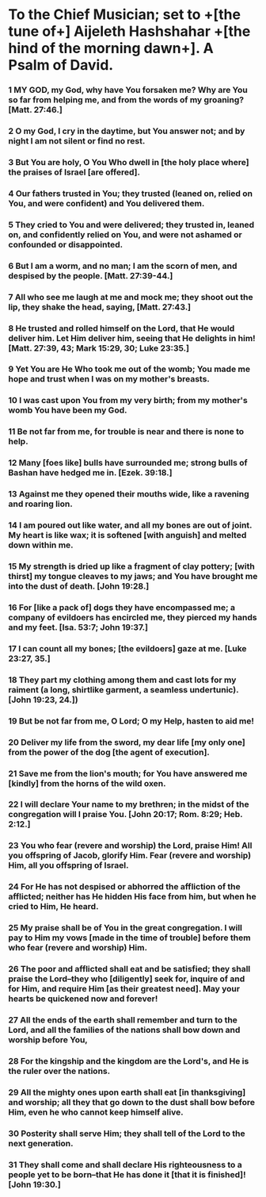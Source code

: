# To the Chief Musician; set to +[the tune of+] Aijeleth Hashshahar +[the hind of the morning dawn+]. A Psalm of David.

### 1 MY GOD, my God, why have You forsaken me? Why are You so far from helping me, and from the words of my groaning? [Matt. 27:46.]

### 2 O my God, I cry in the daytime, but You answer not; and by night I am not silent or find no rest.

### 3 But You are holy, O You Who dwell in [the holy place where] the praises of Israel [are offered].

### 4 Our fathers trusted in You; they trusted (leaned on, relied on You, and were confident) and You delivered them.

### 5 They cried to You and were delivered; they trusted in, leaned on, and confidently relied on You, and were not ashamed or confounded or disappointed.

### 6 But I am a worm, and no man; I am the scorn of men, and despised by the people. [Matt. 27:39-44.]

### 7 All who see me laugh at me and mock me; they shoot out the lip, they shake the head, saying, [Matt. 27:43.]

### 8 He trusted and rolled himself on the Lord, that He would deliver him. Let Him deliver him, seeing that He delights in him! [Matt. 27:39, 43; Mark 15:29, 30; Luke 23:35.]

### 9 Yet You are He Who took me out of the womb; You made me hope and trust when I was on my mother's breasts.

### 10 I was cast upon You from my very birth; from my mother's womb You have been my God.

### 11 Be not far from me, for trouble is near and there is none to help.

### 12 Many [foes like] bulls have surrounded me; strong bulls of Bashan have hedged me in. [Ezek. 39:18.]

### 13 Against me they opened their mouths wide, like a ravening and roaring lion.

### 14 I am poured out like water, and all my bones are out of joint. My heart is like wax; it is softened [with anguish] and melted down within me.

### 15 My strength is dried up like a fragment of clay pottery; [with thirst] my tongue cleaves to my jaws; and You have brought me into the dust of death. [John 19:28.]

### 16 For [like a pack of] dogs they have encompassed me; a company of evildoers has encircled me, they pierced my hands and my feet. [Isa. 53:7; John 19:37.]

### 17 I can count all my bones; [the evildoers] gaze at me. [Luke 23:27, 35.]

### 18 They part my clothing among them and cast lots for my raiment (a long, shirtlike garment, a seamless undertunic). [John 19:23, 24.])

### 19 But be not far from me, O Lord; O my Help, hasten to aid me!

### 20 Deliver my life from the sword, my dear life [my only one] from the power of the dog [the agent of execution].

### 21 Save me from the lion's mouth; for You have answered me [kindly] from the horns of the wild oxen.

### 22 I will declare Your name to my brethren; in the midst of the congregation will I praise You. [John 20:17; Rom. 8:29; Heb. 2:12.]

### 23 You who fear (revere and worship) the Lord, praise Him! All you offspring of Jacob, glorify Him. Fear (revere and worship) Him, all you offspring of Israel.

### 24 For He has not despised or abhorred the affliction of the afflicted; neither has He hidden His face from him, but when he cried to Him, He heard.

### 25 My praise shall be of You in the great congregation. I will pay to Him my vows [made in the time of trouble] before them who fear (revere and worship) Him.

### 26 The poor and afflicted shall eat and be satisfied; they shall praise the Lord–they who [diligently] seek for, inquire of and for Him, and require Him [as their greatest need]. May your hearts be quickened now and forever!

### 27 All the ends of the earth shall remember and turn to the Lord, and all the families of the nations shall bow down and worship before You,

### 28 For the kingship and the kingdom are the Lord's, and He is the ruler over the nations.

### 29 All the mighty ones upon earth shall eat [in thanksgiving] and worship; all they that go down to the dust shall bow before Him, even he who cannot keep himself alive.

### 30 Posterity shall serve Him; they shall tell of the Lord to the next generation.

### 31 They shall come and shall declare His righteousness to a people yet to be born–that He has done it [that it is finished]! [John 19:30.]